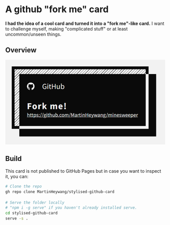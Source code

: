 # A github "fork me" card

**I had the idea of a cool card and turned it into a "fork me"-like card.**
I want to challenge myself, making "complicated stuff" or at least uncommon/unseen things.

## Overview

![Screenshot of the card](./screenshot.png)

## Build

This card is not published to GitHub Pages but in case you want to inspect it, you can:

```bash
# Clone the repo
gh repo clone MartinHeywang/stylised-github-card

# Serve the folder locally
# "npm i -g serve" if you haven't already installed serve.
cd stylised-github-card
serve -s .
```
